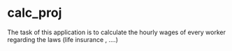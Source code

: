 calc_proj
=========
The task of this application is to calculate the hourly wages of every worker regarding the laws (life insurance , ....)

